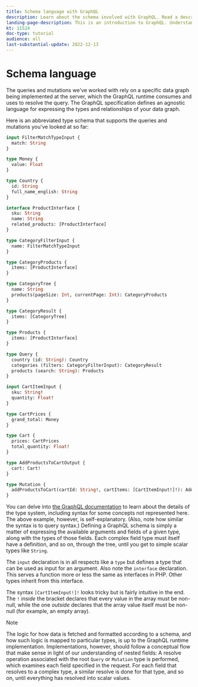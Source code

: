 ```yaml
---
title: Schema language with GraphQL
description: Learn about the schema involved with GraphQL. Read a description of the schema, along with some interesting patterns and ways to read the schema.
landing-page-description: This is an introduction to GraphQL. Understanding the schema and how to interpret some of the elements 
kt: 11524
doc-type: tutorial
audience: all
last-substantial-update: 2022-12-13
---
```


# Schema language

The queries and mutations we've worked with rely on a specific data graph being implemented at the server, which the GraphQL runtime consumes and uses to resolve the query. The GraphQL specification defines an agnostic language for expressing the types and relationships of your data graph.

Here is an abbreviated type schema that supports the queries and mutations you've looked at so far:

```graphql
input FilterMatchTypeInput {
  match: String
}

type Money {
  value: Float
}

type Country {
  id: String
  full_name_english: String
}

interface ProductInterface {
  sku: String
  name: String
  related_products: [ProductInterface]
}

type CategoryFilterInput {
  name: FilterMatchTypeInput
}

type CategoryProducts {
  items: [ProductInterface]
}

type CategoryTree {
  name: String
  products(pageSize: Int, currentPage: Int): CategoryProducts
}

type CategoryResult {
  items: [CategoryTree]
}

type Products {
  items: [ProductInterface]
}

type Query {
  country (id: String): Country
  categories (filters: CategoryFilterInput): CategoryResult
  products (search: String): Products
}

input CartItemInput {
  sku: String!
  quantity: Float!
}

type CartPrices {
  grand_total: Money
}

type Cart {
  prices: CartPrices
  total_quantity: Float!
}

type AddProductsToCartOutput {
  cart: Cart!
}

type Mutation {
  addProductsToCart(cartId: String!, cartItems: [CartItemInput!]!): AddProductsToCartOutput
}
```

You can delve into [the GraphQL documentation](https://graphql.org/learn/schema/) to learn about the details of the type system, including syntax for some concepts not represented here. The above example, however, is self-explanatory. (Also, note how similar the syntax is to query syntax.) Defining a GraphQL schema is simply a matter of expressing the available arguments and fields of a given type, along with the types of those fields. Each complex field type must itself have a definition, and so on, through the tree, until you get to simple scalar types like `String`.

The `input` declaration is in all respects like a `type` but defines a type that can be used as input for an argument. Also note the `interface` declaration. This serves a function more or less the same as interfaces in PHP. Other types inherit from this interface.

The syntax `[CartItemInput!]!` looks tricky but is fairly intuitive in the end. The `!` _inside_ the bracket declares that every value in the array must be non-null, while the one _outside_ declares that the array value itself must be non-null (for example, an empty array).

>[!NOTE]
>
>The logic for how data is fetched and formatted according to a schema, and how such logic is mapped to particular types, is up to the GraphQL runtime implementation. Implementations, however, should follow a conceptual flow that make sense in light of our understanding of nested fields: A resolve operation associated with the root `Query` or `Mutation` type is performed, which examines each field specified in the request. For each field that resolves to a complex type, a similar resolve is done for that type, and so on, until everything has resolved into scalar values.



